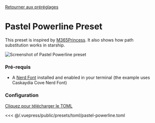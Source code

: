 [Retourner aux préréglages](./README.md#pastel-powerline)

# Pastel Powerline Preset

This preset is inspired by [M365Princess](https://github.com/JanDeDobbeleer/oh-my-posh/blob/main/themes/M365Princess.omp.json). It also shows how path substitution works in starship.

![Screenshot of Pastel Powerline preset](/presets/img/pastel-powerline.png)

### Pré-requis

- A [Nerd Font](https://www.nerdfonts.com/) installed and enabled in your terminal (the example uses Caskaydia Cove Nerd Font)

### Configuration

[Cliquez pour télécharger le TOML](/presets/toml/pastel-powerline.toml)

<<< @/.vuepress/public/presets/toml/pastel-powerline.toml
